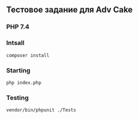 ## Тестовое задание для Adv Cake
### PHP 7.4
### Intsall
`composer install`
### Starting
`php index.php`
### Testing
`vendor/bin/phpunit ./Tests`